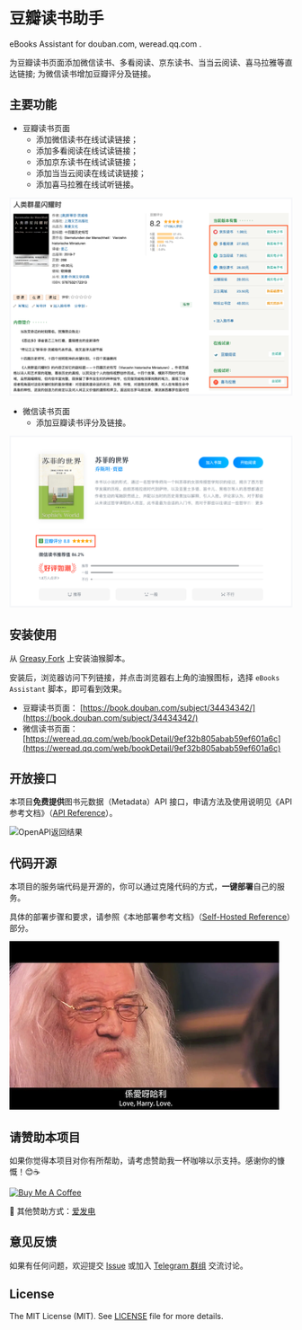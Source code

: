 # 豆瓣读书助手
eBooks Assistant for douban.com, weread.qq.com .

为豆瓣读书页面添加微信读书、多看阅读、京东读书、当当云阅读、喜马拉雅等直达链接; 为微信读书增加豆瓣评分及链接。



## 主要功能

- 豆瓣读书页面
  - 添加微信读书在线试读链接；
  - 添加多看阅读在线试读链接；
  - 添加京东读书在线试读链接；
  - 添加当当云阅读在线试读链接；
  - 添加喜马拉雅在线试听链接。

 ![豆瓣读书页面](static/images/screenshots/douban_20240212.png)

- 微信读书页面
  - 添加豆瓣读书评分及链接。

![微信读书页面](static/images/screenshots/weread_20231001.png)



## 安装使用

从 [Greasy Fork](https://greasyfork.org/en/scripts/412479-ebooks-assistant) 上安装油猴脚本。

安装后，浏览器访问下列链接，并点击浏览器右上角的油猴图标，选择 `eBooks Assistant` 脚本，即可看到效果。
  - 豆瓣读书页面： [https://book.douban.com/subject/34434342/](https://book.douban.com/subject/34434342/)
  - 微信读书页面： [https://weread.qq.com/web/bookDetail/9ef32b805abab59ef601a6c](https://weread.qq.com/web/bookDetail/9ef32b805abab59ef601a6c)



## 开放接口

本项目**免费提供**图书元数据（Metadata）API 接口，申请方法及使用说明见《API 参考文档》（[API Reference](references/API_Reference.md)）。

![OpenAPI返回结果](static/images/openapi_20240212.png)



## 代码开源

本项目的服务端代码是开源的，你可以通过克隆代码的方式，**一键部署**自己的服务。

具体的部署步骤和要求，请参照《本地部署参考文档》（[Self-Hosted Reference](references/Self_Hosted_Reference.md)）部分。

![係愛呀哈利](static/images/meme.png)



## 请赞助本项目

如果你觉得本项目对你有所帮助，请考虑赞助我一杯咖啡以示支持。感谢你的慷慨！😊☕️

<a href="https://www.buymeacoffee.com/caspartse?utm_source=github" target="_blank"><img src="https://cdn.buymeacoffee.com/buttons/v2/default-yellow.png" alt="Buy Me A Coffee" style="height: 60px !important;width: 217px !important;" ></a>

🥰 其他赞助方式：[爱发电](https://afdian.net/a/caspartse)



## 意见反馈

如果有任何问题，欢迎提交 [Issue](https://weread.qq.com/web/bookDetail/8e0321c0718a6c928e0ab0e) 或加入 [Telegram 群组](https://t.me/+zeNNYQKkp71jNjc1) 交流讨论。



## License

The MIT License (MIT). See [LICENSE](LICENSE) file for more details.
